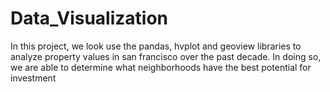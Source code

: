 # Data_Visualization
In this project, we look use the pandas, hvplot and geoview libraries to analyze property values in san francisco over the past decade. 
In doing so, we are able to determine what neighborhoods have the best potential for investment 
